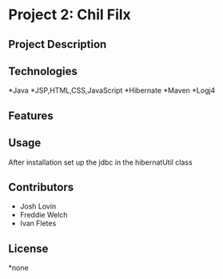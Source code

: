 
# Project 2: Chil Filx
## Project Description


## Technologies
 *Java
 *JSP,HTML,CSS,JavaScript
 *Hibernate
 *Maven
 *Logj4

## Features

 ## Usage
 After installation set up the jdbc in the hibernatUtil class 

## Contributors
* Josh Lovin
* Freddie Welch
* Ivan Fletes

## License
*none




